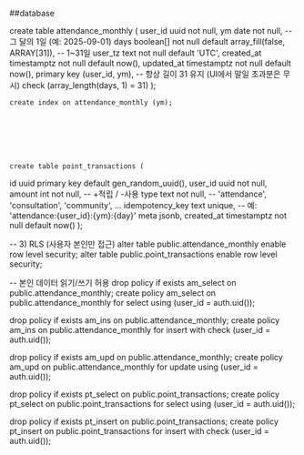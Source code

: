 ##database 

create table attendance_monthly (
   user_id uuid not null, 
   ym date not null, -- 그 달의 1일 (예: 2025-09-01) 
days boolean[] not null default array_fill(false, ARRAY[31]), -- 1~31일
 user_tz text not null default 'UTC',
  created_at timestamptz not null default now(),
   updated_at timestamptz not null default now(), 
   primary key (user_id, ym), -- 항상 길이 31 유지 (UI에서 말일 초과분은 무시)
    check (array_length(days, 1) = 31) ); 
    
    
    create index on attendance_monthly (ym);







    create table point_transactions (
  id uuid primary key default gen_random_uuid(),
  user_id uuid not null,
  amount int not null,            -- +적립 / -사용
  type text not null,             -- 'attendance', 'consultation', 'community', ...
  idempotency_key text unique,    -- 예: 'attendance:{user_id}:{ym}:{day}'
  meta jsonb,
  created_at timestamptz not null default now()
);



-- 3) RLS (사용자 본인만 접근)
alter table public.attendance_monthly enable row level security;
alter table public.point_transactions enable row level security;

-- 본인 데이터 읽기/쓰기 허용
drop policy if exists am_select on public.attendance_monthly;
create policy am_select on public.attendance_monthly
  for select using (user_id = auth.uid());

drop policy if exists am_ins on public.attendance_monthly;
create policy am_ins on public.attendance_monthly
  for insert with check (user_id = auth.uid());

drop policy if exists am_upd on public.attendance_monthly;
create policy am_upd on public.attendance_monthly
  for update using (user_id = auth.uid());

drop policy if exists pt_select on public.point_transactions;
create policy pt_select on public.point_transactions
  for select using (user_id = auth.uid());

drop policy if exists pt_insert on public.point_transactions;
create policy pt_insert on public.point_transactions
  for insert with check (user_id = auth.uid());
